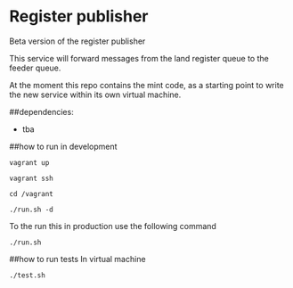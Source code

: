 # Register publisher
Beta version of the register publisher

This service will forward messages from the land register queue to the feeder queue.

At the moment this repo contains the mint code, as a starting point to write the new service within its own 
virtual machine.

##dependencies:
- tba

##how to run in development

```
vagrant up
```

```
vagrant ssh
```

```
cd /vagrant
```

```
./run.sh -d
```

To the run this in production use the following command

```
./run.sh
```

##how to run tests
In virtual machine

```
./test.sh
```
